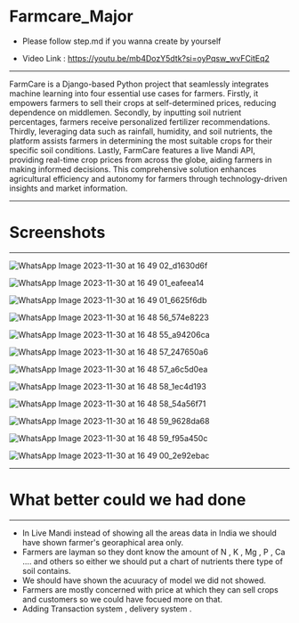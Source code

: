 # Farmcare_Major

+ Please follow step.md if you wanna create by yourself

+ Video Link : https://youtu.be/mb4DozY5dtk?si=oyPqsw_wvFCitEq2
<hr>
FarmCare is a Django-based Python project that seamlessly integrates machine learning into four essential use cases for farmers. Firstly, it empowers farmers to sell their crops at self-determined prices, reducing dependence on middlemen. Secondly, by inputting soil nutrient percentages, farmers receive personalized fertilizer recommendations. Thirdly, leveraging data such as rainfall, humidity, and soil nutrients, the platform assists farmers in determining the most suitable crops for their specific soil conditions. Lastly, FarmCare features a live Mandi API, providing real-time crop prices from across the globe, aiding farmers in making informed decisions. This comprehensive solution enhances agricultural efficiency and autonomy for farmers through technology-driven insights and market information.
<hr>

# Screenshots
<hr>

![WhatsApp Image 2023-11-30 at 16 49 02_d1630d6f](https://github.com/aditimahabole/Farmcare_Major/assets/78752342/ee470a5f-6613-4078-a87c-1106f4551929)

![WhatsApp Image 2023-11-30 at 16 49 01_eafeea14](https://github.com/aditimahabole/Farmcare_Major/assets/78752342/962e81cf-10e1-4780-a686-db6ccfd14af4)

![WhatsApp Image 2023-11-30 at 16 49 01_6625f6db](https://github.com/aditimahabole/Farmcare_Major/assets/78752342/05f7462a-5e26-453b-a23d-e12bd2f1e435)

![WhatsApp Image 2023-11-30 at 16 48 56_574e8223](https://github.com/aditimahabole/Farmcare_Major/assets/78752342/4dfe2aa6-55e1-4a1c-b417-ae5c7e5fc509)

![WhatsApp Image 2023-11-30 at 16 48 55_a94206ca](https://github.com/aditimahabole/Farmcare_Major/assets/78752342/6bbb9347-5604-4a89-9cff-32ee215529a6)

![WhatsApp Image 2023-11-30 at 16 48 57_247650a6](https://github.com/aditimahabole/Farmcare_Major/assets/78752342/0af06954-d0ae-4670-8dd5-51eae981bff8)

![WhatsApp Image 2023-11-30 at 16 48 57_a6c5d0ea](https://github.com/aditimahabole/Farmcare_Major/assets/78752342/db99489b-3108-4d60-a115-3baf8e862e60)

![WhatsApp Image 2023-11-30 at 16 48 58_1ec4d193](https://github.com/aditimahabole/Farmcare_Major/assets/78752342/0636354e-303e-4067-bea3-6e917f564c20)

![WhatsApp Image 2023-11-30 at 16 48 58_54a56f71](https://github.com/aditimahabole/Farmcare_Major/assets/78752342/490916e5-4021-4c6f-b744-74eebb005c35)

![WhatsApp Image 2023-11-30 at 16 48 59_9628da68](https://github.com/aditimahabole/Farmcare_Major/assets/78752342/76af7fb6-fff3-4ce5-8797-fa17216ad489)

![WhatsApp Image 2023-11-30 at 16 48 59_f95a450c](https://github.com/aditimahabole/Farmcare_Major/assets/78752342/193b1f02-479a-474d-8058-d3034caffa36)

![WhatsApp Image 2023-11-30 at 16 49 00_2e92ebac](https://github.com/aditimahabole/Farmcare_Major/assets/78752342/9a0acfb2-2898-4665-ac29-f7e8f5cfcf93)

<hr>

# What better could we had done 
<hr>
<ul>
  <li>In Live Mandi instead of showing all the areas data in India we should have shown farmer's georaphical area only.</li>
  <li>Farmers are layman so they dont know the amount of N , K , Mg , P , Ca .... and others so either we should put a chart of nutrients there type of soil contains.</li>
  <li>We should have shown the acuuracy of model we did not showed.</li>
  <li>Farmers are mostly concerned with price at which they can sell crops and customers so we could have focued more on that.</li>
  <li>Adding Transaction system , delivery system .</li>
</ul>




